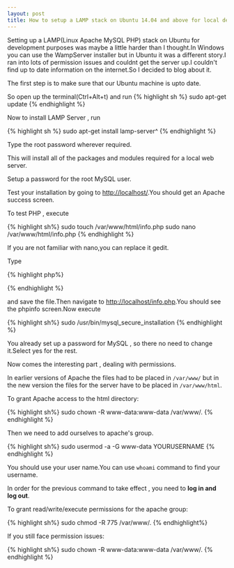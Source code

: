 ```yaml
---
layout: post
title: How to setup a LAMP stack on Ubuntu 14.04 and above for local development
---
```


Setting up a LAMP(Linux Apache MySQL PHP) stack on Ubuntu for development purposes was maybe a little harder than I thought.In Windows you can use the WampServer installer but in Ubuntu it was a different story.I ran into lots of permission issues and couldnt get the server up.I couldn't find up to date information on the internet.So I decided to blog about it.

The first step is to make sure that our Ubuntu machine is upto date.

So open up the terminal(Ctrl+Alt+t) and run
{% highlight sh %}
sudo apt-get update
{% endhighlight %}

Now to install LAMP Server , run

{% highlight sh %}
sudo apt-get install lamp-server^
{% endhighlight %}


Type the root password wherever required.

This will install all of the packages and modules required for a local web server.

Setup a password for the root MySQL user.

Test your installation by going to [http://localhost/](http://localhost/).You should get an Apache success screen.

To test PHP , execute

{% highlight sh%}
sudo touch /var/www/html/info.php
sudo nano /var/www/html/info.php
{% endhighlight %}

If you are not familiar with nano,you can replace it gedit.

Type

{% highlight php%}
<?php phpinfo(); ?>
{% endhighlight %}

and save the file.Then navigate to [http://localhost/info.php](http://localhost/info.php).You should see the phpinfo screen.Now execute

{% highlight sh%}
sudo /usr/bin/mysql_secure_installation
{% endhighlight %}

You already set up a password for MySQL , so there no need to change it.Select yes for the rest.

Now comes the interesting part , dealing with permissions.

In earlier versions of Apache the files had to be placed in `/var/www/` but in the new version the files for the server have to be placed in `/var/www/html`.

To grant Apache access to the html directory:

{% highlight sh%}
sudo chown -R www-data:www-data /var/www/.
{% endhighlight %}

Then we need to add ourselves to apache's group.

{% highlight sh%}
sudo usermod -a -G www-data YOURUSERNAME
{% endhighlight %}

You should use your user name.You can use `whoami` command to find your username.

In order for the previous command to take effect , you need to **log in and log out**.

To grant read/write/execute permissions for the apache group:

{% highlight sh%}
sudo chmod -R 775 /var/www/.
{% endhighlight%}

If you still face permission issues:

{% highlight sh%}
sudo chown -R www-data:www-data /var/www/.
{% endhighlight %}

